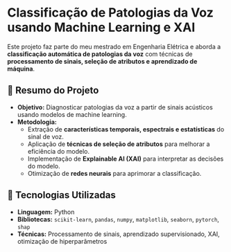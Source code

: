 # Classificação de Patologias da Voz usando Machine Learning e XAI

Este projeto faz parte do meu mestrado em Engenharia Elétrica e aborda a **classificação automática de patologias da voz** com técnicas de **processamento de sinais, seleção de atributos e aprendizado de máquina**.

## 📌 Resumo do Projeto
- **Objetivo:** Diagnosticar patologias da voz a partir de sinais acústicos usando modelos de machine learning.
- **Metodologia:**  
  - Extração de **características temporais, espectrais e estatísticas** do sinal de voz.  
  - Aplicação de **técnicas de seleção de atributos** para melhorar a eficiência do modelo.  
  - Implementação de **Explainable AI (XAI)** para interpretar as decisões do modelo.  
  - Otimização de **redes neurais** para aprimorar a classificação.  

## 🔧 Tecnologias Utilizadas
- **Linguagem:** Python  
- **Bibliotecas:** `scikit-learn`, `pandas`, `numpy`, `matplotlib`, `seaborn`, `pytorch`, `shap`  
- **Técnicas:** Processamento de sinais, aprendizado supervisionado, XAI, otimização de hiperparâmetros  
